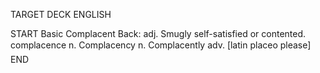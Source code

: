 TARGET DECK
ENGLISH

START
Basic
Complacent
Back: adj. Smugly self-satisfied or contented.  complacence n. Complacency n. Complacently adv. [latin placeo please]
END
